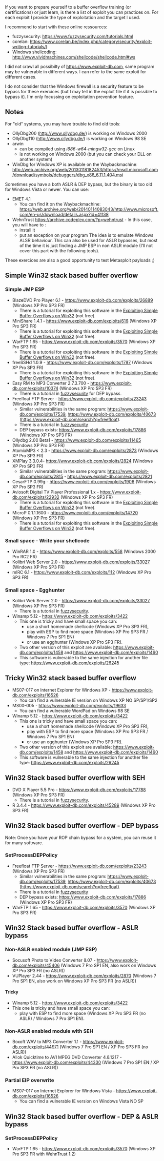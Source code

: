 If you want to prepare yourself to a buffer overflow training (or certifications) or just learn, is there a list of exploit you can practices on. For each exploit I provide the type of exploitation and the target I used.

I recommend to start with these online ressources: 
 * fuzzysecurity: https://www.fuzzysecurity.com/tutorials.html
 * corelan: https://www.corelan.be/index.php/category/security/exploit-writing-tutorials/)
 * Windows shellcoding: http://www.vividmachines.com/shellcode/shellcode.html#ws

I did not crawl all possibilty of https://www.exploit-db.com, same program may be vulnerable in different ways. I can refer to the same exploit for different cases.

I do not consider that the Windows firewall is a security feature to be bypass for these exercices (but I may tell in the exploit file if it is possible to bypass it). I'm only focussing on exploitation prevention feature.  

## Notes

For "old" systems, you may have trouble to find old tools:
 * OllyDbg200 (http://www.ollydbg.de/) is working on Windows 2000
 * OllyDbg110 (http://www.ollydbg.de/) is working on Windows 98 SE
 * arwin
   * can be compiled using *i686-w64-mingw32-gcc* on Linux
   * is not working on Windows 2000 (but you can check your DLL on another system)
  * WinDbg for Windows XP is available on the Waybackmachine: http://web.archive.org/web/20130118182453/https://msdl.microsoft.com/download/symbols/debuggers/dbg_x86_6.11.1.404.msi

Sometimes you have a both ASLR & DEP bypass, but the binary is too old for Windows Vista or newer. You can use:
  * EMET 4.1
    * You can find it on the Waybackmachine: https://web.archive.org/web/20140114083043/http://www.microsoft.com/en-us/download/details.aspx?id=41138
  * WehnTrust https://archive.codeplex.com/?p=wehntrust - In this case, you will have to :
    * install it
    * put an exception on your program
The idea is to emulate Windows ALSR behaviour. This can also be used for ASLR bypasses, but most of the time it is just finding a JMP ESP in non ASLR module (I'll not cover this part with the following tools).
 
These exercices are also a good opportunity to test Metasploit payloads ;)

## Simple Win32 stack based buffer overflow

### Simple JMP ESP

 * BlazeDVD Pro Player 6.1 - https://www.exploit-db.com/exploits/26889 (Windows XP Pro SP3 FR)
   * There is a tutorial for exploiting this software in the [Exploiting Simple Buffer Overflows on Win32](https://www.pentesteracademy.com/course?id=13) (not free).
 * MiniShare 1.4.1 - https://www.exploit-db.com/exploits/616   (Windows XP Pro SP3 FR)
   * There is a tutorial for exploiting this software in the [Exploiting Simple Buffer Overflows on Win32](https://www.pentesteracademy.com/course?id=13) (not free).
 * WarFTP 1.65 - https://www.exploit-db.com/exploits/3570  (Windows XP Pro SP3 FR)
   * There is a tutorial for exploiting this software in the [Exploiting Simple Buffer Overflows on Win32](https://www.pentesteracademy.com/course?id=13) (not free).
 * freeSSHd 1.0.9 - https://www.exploit-db.com/exploits/1787  (Windows XP Pro SP3 FR)
   * There is a tutorial for exploiting this software in the [Exploiting Simple Buffer Overflows on Win32](https://www.pentesteracademy.com/course?id=13) (not free).
 * Easy RM to MP3 Converter 2.7.3.700 - https://www.exploit-db.com/exploits/10374 (Windows XP Pro SP3 FR)
   * There is a tutorial in [fuzzysecurity](https://www.fuzzysecurity.com/tutorials/expDev/6.html) for DEP bypass.
 * Freefloat FTP Server - https://www.exploit-db.com/exploits/23243 (Windows XP Pro SP3 FR)
   * Similar vulnerabilities in the same program: https://www.exploit-db.com/exploits/17539, https://www.exploit-db.com/exploits/40673 (https://www.exploit-db.com/search?q=freefloat).
   * There is a tutorial in [fuzzysecurity](https://www.fuzzysecurity.com/tutorials/expDev/2.html)
   * DEP bypass exists: https://www.exploit-db.com/exploits/17886 (Windows XP Pro SP3 FR)
 * Ollydbg 2.00 Beta1 - https://www.exploit-db.com/exploits/11465 (Windows XP Pro SP3 FR)
 * AtomixMP3 < 2.3 - https://www.exploit-db.com/exploits/2873  (Windows XP Pro SP3 FR)
 * XMPlay 3.3.0.4- https://www.exploit-db.com/exploits/2824  (Windows XP Pro SP3 FR)
   * Similar vulnerabilities in the same program: https://www.exploit-db.com/exploits/2815 - https://www.exploit-db.com/exploits/2821
 * CesarFTP 0.99g - https://www.exploit-db.com/exploits/1906  (Windows XP Pro SP3 FR)
 * Aviosoft Digital TV Player Professional 1.x - https://www.exploit-db.com/exploits/22932 (Windows XP Pro SP3 FR)
   * There is a tutorial for exploiting this software in the [Exploiting Simple Buffer Overflows on Win32](https://www.pentesteracademy.com/course?id=13) (not free).
 * MicroP 0.1.1.1600 - https://www.exploit-db.com/exploits/14720 (Windows XP Pro SP3 FR)
   * There is a tutorial for exploiting this software in the [Exploiting Simple Buffer Overflows on Win32](https://www.pentesteracademy.com/course?id=13) (not free).

### Small space - Write your shellcode

 * WinRAR 1.0 - https://www.exploit-db.com/exploits/558   (Windows 2000 Pro RC2 FR)
 * Kolibri Web Server 2.0 - https://www.exploit-db.com/exploits/33027 (Windows XP Pro SP3 FR)
 * mIRC 6.1 - https://www.exploit-db.com/exploits/112   (Windows XP Pro SP3 FR)

### Small space - Egghunter

 * Kolibri Web Server 2.0 - https://www.exploit-db.com/exploits/33027 (Windows XP Pro SP3 FR)
    * There is a tutorial in [fuzzysecurity](https://www.fuzzysecurity.com/tutorials/expDev/3.html).
 * Winamp 5.12 - https://www.exploit-db.com/exploits/3422
   * This one is tricky and have small space you can:
      * use a short homemade shellcode (Windows XP Pro SP3 FR),
      * play with ESP to find more space (Windows XP Pro SP3 FR / Windows 7 Pro SP1 EN)
      * or use an egghunter (Windows XP Pro SP3 FR).
   * Two other version of this exploit are available: https://www.exploit-db.com/exploits/1458 and https://www.exploit-db.com/exploits/1460
   * This software is vulnerable to the same injection for another file type: https://www.exploit-db.com/exploits/26245

## Tricky Win32 stack based buffer overflow

 * MS07-017 on Internet Explorer for Windows XP - https://www.exploit-db.com/exploits/16526
   * You can find a vulnerable IE version on Windows XP NO SP/SP1/SP2
 * MS00-005 - https://www.exploit-db.com/exploits/19633
   * You can find a vulnerable WordPad on Windows 98 SE
 * Winamp 5.12 - https://www.exploit-db.com/exploits/3422 
   * This one is tricky and have small space you can:
      * use a short homemade shellcode (Windows XP Pro SP3 FR),
      * play with ESP to find more space (Windows XP Pro SP3 FR / Windows 7 Pro SP1 EN)
      * or use an egghunter (Windows XP Pro SP3 FR).
   * Two other version of this exploit are available: https://www.exploit-db.com/exploits/1458 and https://www.exploit-db.com/exploits/1460
   * This software is vulnerable to the same injection for another file type: https://www.exploit-db.com/exploits/26245
   
## Win32 Stack based buffer overflow with SEH

 * DVD X Player 5.5 Pro - https://www.exploit-db.com/exploits/17788 (Windows XP Pro SP3 FR)
   * There is a tutorial in [fuzzysecurity](https://www.fuzzysecurity.com/tutorials/expDev/3.html).
 * R 3.4.4 - https://www.exploit-db.com/exploits/45289 (Windows XP Pro SP3 FR)
 
## Win32 Stack based buffer overflow - DEP bypass

Note: Once you have your ROP chain bypass for a system, you can reuse it for many software.

### SetProcessDEPPolicy

  * Freefloat FTP Server - https://www.exploit-db.com/exploits/23243 (Windows XP Pro SP3 FR)
    * Similar vulnerabilities in the same program: https://www.exploit-db.com/exploits/17539, https://www.exploit-db.com/exploits/40673 (https://www.exploit-db.com/search?q=freefloat).
    * There is a tutorial in [fuzzysecurity](https://www.fuzzysecurity.com/tutorials/expDev/2.html)
    * DEP bypass exists: https://www.exploit-db.com/exploits/17886 (Windows XP Pro SP3 FR)
  * WarFTP 1.65 - https://www.exploit-db.com/exploits/3570  (Windows XP Pro SP3 FR)
 
 ## Win32 Stack based buffer overflow - ASLR bypass
 ### Non-ASLR enabled module (JMP ESP)
  * Socusoft Photo to Video Converter 8.07 - https://www.exploit-db.com/exploits/45406 (Windows 7 Pro SP1 EN, also work on Windows XP Pro SP3 FR (no ASLR))
  * VUPlayer 2.44 - https://www.exploit-db.com/exploits/2870 (Windows 7 Pro SP1 EN, also work on Windows XP Pro SP3 FR (no ASLR))
  #### Tricky
   * Winamp 5.12 - https://www.exploit-db.com/exploits/3422 
   * This one is tricky and have small space you can:
      * play with ESP to find more space (Windows XP Pro SP3 FR (no ASLR) / Windows 7 Pro SP1 EN).
 ### Non-ASLR enabled module with SEH
  * Boxoft WAV to MP3 Converter 1.1 - https://www.exploit-db.com/exploits/44971 (Windows 7 Pro SP1 EN / XP Pro SP3 FR (no ASLR))
  * Allok Quicktime to AVI MPEG DVD Converter 4.6.1217 - https://www.exploit-db.com/exploits/44330 (Windows 7 Pro SP1 EN / XP Pro SP3 FR (no ASLR))
 ### Partial EIP overwrite
  * MS07-017 on Internet Explorer for Windows Vista - https://www.exploit-db.com/exploits/16526
    * You can find a vulnerable IE version on Windows Vista NO SP

## Win32 Stack based buffer overflow - DEP & ASLR bypass

### SetProcessDEPPolicy
  * WarFTP 1.65 - https://www.exploit-db.com/exploits/3570  (Windows XP Pro SP3 FR with WehnTrust 1.2)

